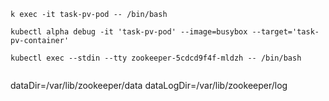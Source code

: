 

```
k exec -it task-pv-pod -- /bin/bash

kubectl alpha debug -it 'task-pv-pod' --image=busybox --target='task-pv-container'

kubectl exec --stdin --tty zookeeper-5cdcd9f4f-mldzh -- /bin/bash


```

dataDir=/var/lib/zookeeper/data
dataLogDir=/var/lib/zookeeper/log

